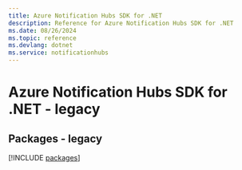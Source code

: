 ```yaml
---
title: Azure Notification Hubs SDK for .NET
description: Reference for Azure Notification Hubs SDK for .NET
ms.date: 08/26/2024
ms.topic: reference
ms.devlang: dotnet
ms.service: notificationhubs
---
```

# Azure Notification Hubs SDK for .NET - legacy
## Packages - legacy
[!INCLUDE [packages](notification-hubs-index.md)]